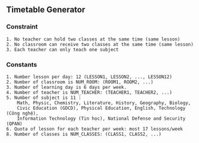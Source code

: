 ## Timetable Generator

### Constraint
    
    1. No teacher can hold two classes at the same time (same lesson)
    2. No classroom can receive two classes at the same time (same lesson)
    3. Each teacher can only teach one subject

### Constants

    1. Number lesson per day: 12 (LESSON1, LESSON2, ..., LESSON12)
    2. Number of classroom is NUM_ROOM: (ROOM1, ROOM2, ...)    
    3. Number of learning day is 6 days per week.
    4. Number of teacher is NUM_TEACHER: (TEACHER1, TEACHER2, ...)
    5. Number of subject is 11 : 
        Math, Physic, Chemistry, Literature, History, Geography, Biology, 
        Civic Education (GDCD), Physical Education, English, Technology (Công nghệ), 
        Information Technology (Tin học), National Defense and Security (QPAN)
    6. Quota of lesson for each teacher per week: most 17 lessons/week
    8. Number of classes is NUM_CLASSES: (CLASS1, CLASS2, ...)
    